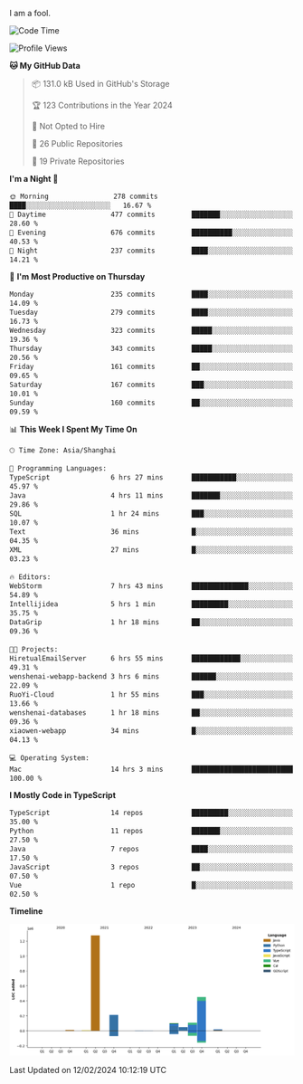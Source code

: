 I am a fool.

<!--START_SECTION:waka-->
![Code Time](http://img.shields.io/badge/Code%20Time-1%2C195%20hrs%2038%20mins-blue)

![Profile Views](http://img.shields.io/badge/Profile%20Views-0-blue)

**🐱 My GitHub Data** 

> 📦 131.0 kB Used in GitHub's Storage 
 > 
> 🏆 123 Contributions in the Year 2024
 > 
> 🚫 Not Opted to Hire
 > 
> 📜 26 Public Repositories 
 > 
> 🔑 19 Private Repositories 
 > 
**I'm a Night 🦉** 

```text
🌞 Morning                278 commits         ████░░░░░░░░░░░░░░░░░░░░░   16.67 % 
🌆 Daytime                477 commits         ███████░░░░░░░░░░░░░░░░░░   28.60 % 
🌃 Evening                676 commits         ██████████░░░░░░░░░░░░░░░   40.53 % 
🌙 Night                  237 commits         ████░░░░░░░░░░░░░░░░░░░░░   14.21 % 
```
📅 **I'm Most Productive on Thursday** 

```text
Monday                   235 commits         ████░░░░░░░░░░░░░░░░░░░░░   14.09 % 
Tuesday                  279 commits         ████░░░░░░░░░░░░░░░░░░░░░   16.73 % 
Wednesday                323 commits         █████░░░░░░░░░░░░░░░░░░░░   19.36 % 
Thursday                 343 commits         █████░░░░░░░░░░░░░░░░░░░░   20.56 % 
Friday                   161 commits         ██░░░░░░░░░░░░░░░░░░░░░░░   09.65 % 
Saturday                 167 commits         ███░░░░░░░░░░░░░░░░░░░░░░   10.01 % 
Sunday                   160 commits         ██░░░░░░░░░░░░░░░░░░░░░░░   09.59 % 
```


📊 **This Week I Spent My Time On** 

```text
🕑︎ Time Zone: Asia/Shanghai

💬 Programming Languages: 
TypeScript               6 hrs 27 mins       ███████████░░░░░░░░░░░░░░   45.97 % 
Java                     4 hrs 11 mins       ███████░░░░░░░░░░░░░░░░░░   29.86 % 
SQL                      1 hr 24 mins        ███░░░░░░░░░░░░░░░░░░░░░░   10.07 % 
Text                     36 mins             █░░░░░░░░░░░░░░░░░░░░░░░░   04.35 % 
XML                      27 mins             █░░░░░░░░░░░░░░░░░░░░░░░░   03.23 % 

🔥 Editors: 
WebStorm                 7 hrs 43 mins       ██████████████░░░░░░░░░░░   54.89 % 
Intellijidea             5 hrs 1 min         █████████░░░░░░░░░░░░░░░░   35.75 % 
DataGrip                 1 hr 18 mins        ██░░░░░░░░░░░░░░░░░░░░░░░   09.36 % 

🐱‍💻 Projects: 
HiretualEmailServer      6 hrs 55 mins       ████████████░░░░░░░░░░░░░   49.31 % 
wenshenai-webapp-backend 3 hrs 6 mins        ██████░░░░░░░░░░░░░░░░░░░   22.09 % 
RuoYi-Cloud              1 hr 55 mins        ███░░░░░░░░░░░░░░░░░░░░░░   13.66 % 
wenshenai-databases      1 hr 18 mins        ██░░░░░░░░░░░░░░░░░░░░░░░   09.36 % 
xiaowen-webapp           34 mins             █░░░░░░░░░░░░░░░░░░░░░░░░   04.13 % 

💻 Operating System: 
Mac                      14 hrs 3 mins       █████████████████████████   100.00 % 
```

**I Mostly Code in TypeScript** 

```text
TypeScript               14 repos            █████████░░░░░░░░░░░░░░░░   35.00 % 
Python                   11 repos            ███████░░░░░░░░░░░░░░░░░░   27.50 % 
Java                     7 repos             ████░░░░░░░░░░░░░░░░░░░░░   17.50 % 
JavaScript               3 repos             ██░░░░░░░░░░░░░░░░░░░░░░░   07.50 % 
Vue                      1 repo              █░░░░░░░░░░░░░░░░░░░░░░░░   02.50 % 
```



**Timeline**

![Lines of Code chart](https://raw.githubusercontent.com/VeejaLiu/VeejaLiu/master/assets/bar_graph.png)


 Last Updated on 12/02/2024 10:12:19 UTC
<!--END_SECTION:waka-->
